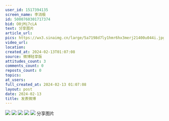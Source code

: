 ```yaml
---
user_id: 1517394135
screen_name: 李消极
id: 5000760301717374
bid: O0jMi7cLA
text: 分享图片 
article_url: 
pics: https://wx3.sinaimg.cn/large/5a7198d7ly1hmr6hx3merj21400u044i.jpg,https://wx1.sinaimg.cn/large/5a7198d7ly1hmr6hua33mj20ku112aes.jpg,https://wx4.sinaimg.cn/large/5a7198d7ly1hmr6hy7jn1j21400u0gtb.jpg,https://wx1.sinaimg.cn/large/5a7198d7ly1hmr6hwh1pwj21400u0gol.jpg,https://wx2.sinaimg.cn/large/5a7198d7ly1hmr6i02xvaj20u0140who.jpg
video_url: 
location: 
created_at: 2024-02-13T01:07:08
source: 微博轻享版
attitudes_count: 3
comments_count: 0
reposts_count: 0
topics: 
at_users: 
full_created_at: 2024-02-13 01:07:08
layout: post
date: 2024-02-13
title: 发表微博
---
```


![](https://image.baidu.com/search/down?url=https://wx3.sinaimg.cn/large/5a7198d7ly1hmr6hx3merj21400u044i.jpg)
![](https://image.baidu.com/search/down?url=https://wx1.sinaimg.cn/large/5a7198d7ly1hmr6hua33mj20ku112aes.jpg)
![](https://image.baidu.com/search/down?url=https://wx4.sinaimg.cn/large/5a7198d7ly1hmr6hy7jn1j21400u0gtb.jpg)
![](https://image.baidu.com/search/down?url=https://wx1.sinaimg.cn/large/5a7198d7ly1hmr6hwh1pwj21400u0gol.jpg)
![](https://image.baidu.com/search/down?url=https://wx2.sinaimg.cn/large/5a7198d7ly1hmr6i02xvaj20u0140who.jpg)
分享图片 
